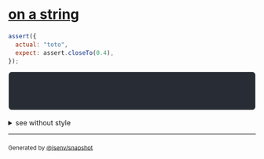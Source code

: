 # [on a string](../../assert_close_to.test.js#L17)

```js
assert({
  actual: "toto",
  expect: assert.closeTo(0.4),
});
```

![img](throw.svg)

<details>
  <summary>see without style</summary>

```console
AssertionError: actual and expect are different

actual: "toto"
expect: assert.closeTo(0.4)
```

</details>


---

<sub>
  Generated by <a href="https://github.com/jsenv/core/tree/main/packages/independent/snapshot">@jsenv/snapshot</a>
</sub>
